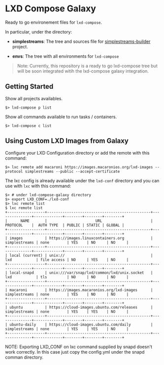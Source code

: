 # LXD Compose Galaxy

Ready to go environement files for `lxd-compose`.

In particular, under the directory:

  * **simplestreams**: The tree and sources file
    for [simplestreams-builder](https://github.com/MottainaiCI/simplestreams-builder) project.

  * **envs**: The tree with all environments for `lxd-compose`

> Note: Currently, this repository is a ready to go lxd-compose tree but will be soon
>       integrated witih the lxd-compose galaxy integration.

## Getting Started

Show all projects availables.

```
$> lxd-compose p list
```

Show all commands available to run tasks / containers.

```
$> lxd-compose c list
```


## Using Custom LXD Images from Galaxy

Configure your LXD Configuration directory or add the remote with this command:

```shell
$> lxc remote add macaroni https://images.macaronios.org/lxd-images --protocol simplestreams --public --accept-certificate
```

The lxc config is already available under the `lxd-conf` directory and you can use with `lxc` with this command:
```shell
$> # under lxd-compose-galaxy directory
$> export LXD_CONF=./lxd-conf
$> lxc remote list
$ lxc remote list
+-----------------+-----------------------------------------------+---------------+-------------+--------+--------+--------+
|      NAME       |                      URL                      |   PROTOCOL    |  AUTH TYPE  | PUBLIC | STATIC | GLOBAL |
+-----------------+-----------------------------------------------+---------------+-------------+--------+--------+--------+
| images          | https://images.linuxcontainers.org            | simplestreams | none        | YES    | NO     | NO     |
+-----------------+-----------------------------------------------+---------------+-------------+--------+--------+--------+
| local (current) | unix://                                       | lxd           | file access | NO     | YES    | NO     |
+-----------------+-----------------------------------------------+---------------+-------------+--------+--------+--------+
| local-snapd     | unix:///var/snap/lxd/common/lxd/unix.socket   | lxd           | tls         | NO     | NO     | NO     |
+-----------------+-----------------------------------------------+---------------+-------------+--------+--------+--------+
| macaroni        | https://images.macaronios.org/lxd-images      | simplestreams | none        | YES    | NO     | NO     |
+-----------------+-----------------------------------------------+---------------+-------------+--------+--------+--------+
| ubuntu          | https://cloud-images.ubuntu.com/releases      | simplestreams | none        | YES    | YES    | NO     |
+-----------------+-----------------------------------------------+---------------+-------------+--------+--------+--------+
| ubuntu-daily    | https://cloud-images.ubuntu.com/daily         | simplestreams | none        | YES    | YES    | NO     |
+-----------------+-----------------------------------------------+---------------+-------------+--------+--------+--------+
```

NOTE: Exporting LXD_CONF on lxc command supplied by snapd doesn't work correctly. In this case just copy the config.yml under the
      snapd comman directory.

